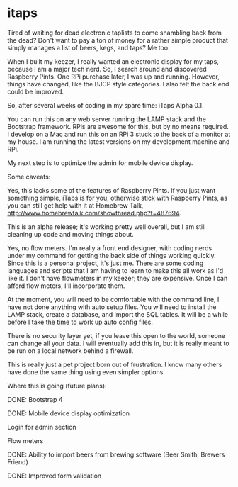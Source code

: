 # itaps

Tired of waiting for dead electronic taplists to come shambling back from the dead? Don't want to pay a ton of money for a rather simple product that simply manages a list of beers, kegs, and taps? Me too.

When I built my keezer, I really wanted an electronic display for my taps, because I am a major tech nerd. So, I search around and discovered Raspberry Pints. One RPi purchase later, I was up and running. However, things have changed, like the BJCP style categories. I also felt the back end could be improved.

So, after several weeks of coding in my spare time: iTaps Alpha 0.1.

You can run this on any web server running the LAMP stack and the Bootstrap framework. RPis are awesome for this, but by no means required. I develop on a Mac and run this on an RPi 3 stuck to the back of a monitor at my house. I am running the latest versions on my development machine and RPi.

My next step is to optimize the admin for mobile device display.

Some caveats:

Yes, this lacks some of the features of Raspberry Pints. If you just want something simple, iTaps is for you, otherwise stick with Raspberry Pints, as you can still get help with it at Homebrew Talk, http://www.homebrewtalk.com/showthread.php?t=487694.

This is an alpha release; it's working pretty well overall, but I am still cleaning up code and moving things about.

Yes, no flow meters. I'm really a front end designer, with coding nerds under my command for getting the back side of things working quickly. Since this is a personal project, it's just me. There are some coding languages and scripts that I am having to learn to make this all work as I'd like it. I don't have flowmeters in my keezer; they are expensive. Once I can afford flow meters, I'll incorporate them. 

At the moment, you will need to be comfortable with the command line, I have not done anything with auto setup files. You will need to install the LAMP stack, create a database, and import the SQL tables. It will be a while before I take the time to work up auto config files.

There is no security layer yet, if you leave this open to the world, someone can change all your data. I will eventually add this in, but it is really meant to be run on a local network behind a firewall.

This is really just a pet project born out of frustration. I know many others have done the same thing using even simpler options.

Where this is going (future plans):

DONE: Bootstrap 4

DONE: Mobile device display optimization

Login for admin section

Flow meters

DONE: Ability to import beers from brewing software (Beer Smith, Brewers Friend)

DONE: Improved form validation
